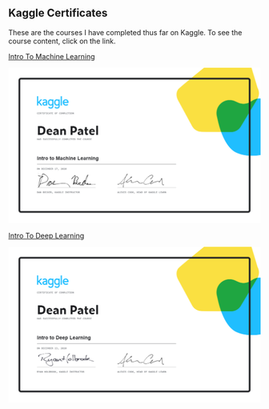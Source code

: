 ## Kaggle Certificates

These are the courses I have completed thus far on Kaggle. To see the course content, click on the link.

[Intro To Machine Learning](https://www.kaggle.com/learn/intro-to-machine-learning)

![](https://github.com/deanpatel2/deanpatel2.github.io/blob/main/Dean%20Patel%20-%20Intro%20to%20Machine%20Learning.png)

[Intro To Deep Learning](https://www.kaggle.com/learn/intro-to-deep-learning)

![](https://github.com/deanpatel2/deanpatel2.github.io/blob/main/Dean%20Patel%20-%20Intro%20to%20Deep%20Learning.png)

